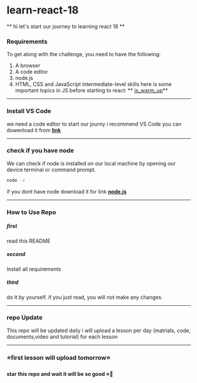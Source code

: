 # learn-react-18
** hi let's start our journey to learning react 18 **

### Requirements

To get along with the challenge, you need to have the following:

1. A browser
2. A code editor
3. node.js
4. HTML, CSS and JavaScript intermediate-level skills
here is some important topics in JS before starting to react: ** [js_warm_up](https://github.com/ESSAMMOHAMED1/js_warm_up.git)**

------------

### Install VS Code
we need a code editor to start our journy i recommend VS Code
you can dowenload it from **[link](https://code.visualstudio.com/download)**

------------

### check if you have node 
We can check if node is installed on our local machine by opening our device terminal or command prompt.
```sh
node -v
```
if you dont have node download it for link **[node.js](https://nodejs.org/en/)**


------------


### How to Use Repo
 ##### first 
read this README 
 ##### second
 Install all requirements
##### third
do it by yourself.
if you just read, you will  not make any changes.

------------

### repo Update
This repo will be updated daily i will upload a lesson per day (matrials, code, documents,video and tutorial) for each lesson
______________
### ⭐first lesson will upload tomorrow⭐
#### star this repo and wait it will be so good ⭐💜






